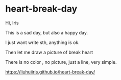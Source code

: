# heart-break-day

Hi, Iris

This is a sad day, but also a happy day.

I just want write sth, anything is ok.

Then let me draw a picture of break heart

There is no color , no picture, just a line, very simple.

https://liuhuiiris.github.io/heart-break-day/